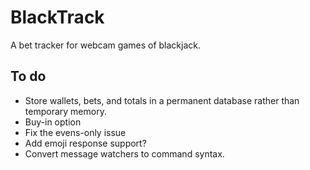 # BlackTrack
A bet tracker for webcam games of blackjack.

## To do
* Store wallets, bets, and totals in a permanent database rather than temporary memory.
* Buy-in option
* Fix the evens-only issue
* Add emoji response support?
* Convert message watchers to command syntax.
